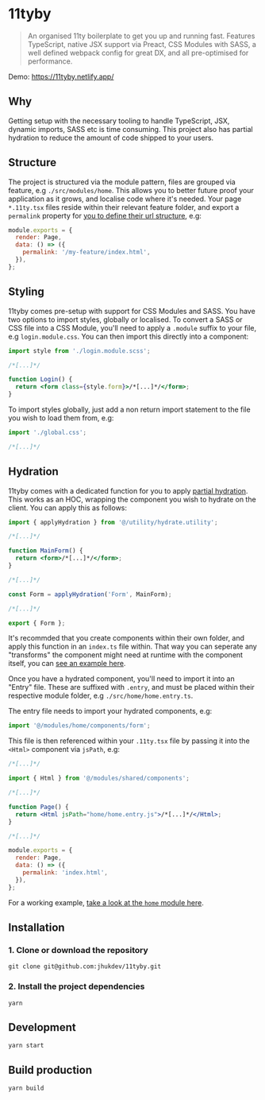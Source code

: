 # 11tyby

> An organised 11ty boilerplate to get you up and running fast. Features TypeScript, native JSX support via Preact, CSS Modules with SASS, a well defined webpack config for great DX, and all pre-optimised for performance.

Demo: https://11tyby.netlify.app/

## Why

Getting setup with the necessary tooling to handle TypeScript, JSX, dynamic imports, SASS etc is time consuming. This project also has partial hydration to reduce the amount of code shipped to your users.

## Structure

The project is structured via the module pattern, files are grouped via feature, e.g `./src/modules/home`. This allows you to better future proof your application as it grows, and localise code where it's needed. Your page `*.11ty.tsx` files reside within their relevant feature folder, and export a `permalink` property for [you to define their url structure](https://github.com/jhukdev/11tyby/blob/master/src/modules/home/home.11ty.tsx#L50), e.g:

```javascript
module.exports = {
  render: Page,
  data: () => ({
    permalink: '/my-feature/index.html',
  }),
};
```

## Styling

11tyby comes pre-setup with support for CSS Modules and SASS. You have two options to import styles, globally or localised. To convert a SASS or CSS file into a CSS Module, you'll need to apply a `.module` suffix to your file, e.g `login.module.css`. You can then import this directly into a component:

```jsx
import style from './login.module.scss';

/*[...]*/

function Login() {
  return <form class={style.form}>/*[...]*/</form>;
}
```

To import styles globally, just add a non return import statement to the file you wish to load them from, e.g:

```jsx
import './global.css';

/*[...]*/
```

## Hydration

11tyby comes with a dedicated function for you to apply [partial hydration](https://www.jameshill.dev/articles/partial-hydration/). This works as an HOC, wrapping the component you wish to hydrate on the client. You can apply this as follows:

```jsx
import { applyHydration } from '@/utility/hydrate.utility';

/*[...]*/

function MainForm() {
  return <form>/*[...]*/</form>;
}

/*[...]*/

const Form = applyHydration('Form', MainForm);

/*[...]*/

export { Form };
```

It's recommded that you create components within their own folder, and apply this function in an `index.ts` file within. That way you can seperate any "transforms" the component might need at runtime with the component itself, you can [see an example here](https://github.com/jhukdev/11tyby/blob/master/src/modules/home/components/form/index.ts).

Once you have a hydrated component, you'll need to import it into an "Entry" file. These are suffixed with `.entry`, and must be placed within their respective module folder, e.g `./src/home/home.entry.ts`.

The entry file needs to import your hydrated components, e.g:

```javascript
import '@/modules/home/components/form';
```

This file is then referenced within your `.11ty.tsx` file by passing it into the `<Html>` component via `jsPath`, e.g:

```jsx
/*[...]*/

import { Html } from '@/modules/shared/components';

/*[...]*/

function Page() {
  return <Html jsPath="home/home.entry.js">/*[...]*/</Html>;
}

/*[...]*/

module.exports = {
  render: Page,
  data: () => ({
    permalink: 'index.html',
  }),
};
```

For a working example, [take a look at the `home` module here](https://github.com/jhukdev/11tyby/blob/master/src/modules/home/home.11ty.tsx#L28).

## Installation

### 1. Clone or download the repository

```shell
git clone git@github.com:jhukdev/11tyby.git
```

### 2. Install the project dependencies

```shell
yarn
```

## Development

```shell
yarn start
```

## Build production

```shell
yarn build
```
